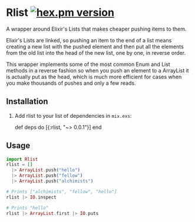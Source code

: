 # Rlist [![hex.pm version](https://img.shields.io/hexpm/v/plug.svg?style=flat)](https://hex.pm/packages/rlist)

A wrapper around Elixir's Lists that makes cheaper pushing items to them.

Elixir's Lists are linked, so pushing an item to the end of a list means
creating a new list with the pushed element and then put all the elements
from the old list into the head of the new list, one by one, in reverse
order.

This wrapper implements some of the most common Enum and List methods in
a reverse fashion so when you push an element to a ArrayList it is actually
put as the head, which is much more efficient for cases when you make
thousands of pushes and only a few reads.

## Installation

  1. Add rlist to your list of dependencies in `mix.exs`:

        def deps do
          [{:rlist, "~> 0.0.1"}]
        end

## Usage

```elixir
import Rlist
rlist = []
  |> ArrayList.push("hello")
  |> ArrayList.push("fellow")
  |> ArrayList.push("alchimists")

# Prints ["alchimists", "fellow", "hello"]
rlist |> IO.inspect

# Prints "hello"
rlist |> ArrayList.first |> IO.puts
```
